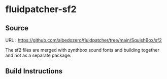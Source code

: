 # fluidpatcher-sf2

## Source
URL : https://github.com/albedozero/fluidpatcher/tree/main/SquishBox/sf2

The sf2 files are merged with zynthbox sound fonts and building together and not as a separate package.

## Build Instructions
```sh
```
